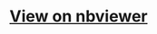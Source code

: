 # [View on nbviewer](https://nbviewer.org/github/viperML/ici-parsing-2/blob/master/main.ipynb?flush_cache=true)